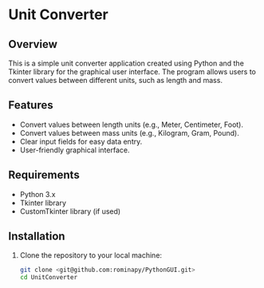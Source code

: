 # Unit Converter

## Overview

This is a simple unit converter application created using Python and the Tkinter library for the graphical user interface. The program allows users to convert values between different units, such as length and mass.

## Features

- Convert values between length units (e.g., Meter, Centimeter, Foot).
- Convert values between mass units (e.g., Kilogram, Gram, Pound).
- Clear input fields for easy data entry.
- User-friendly graphical interface.

## Requirements

- Python 3.x
- Tkinter library
- CustomTkinter library (if used)

## Installation

1. Clone the repository to your local machine:

   ```bash
   git clone <git@github.com:rominapy/PythonGUI.git>
   cd UnitConverter
